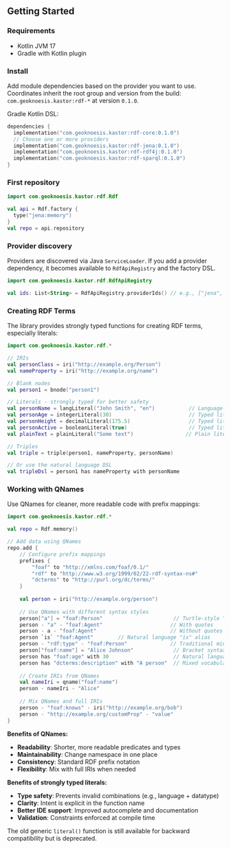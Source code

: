 ## Getting Started

### Requirements
- Kotlin JVM 17
- Gradle with Kotlin plugin

### Install
Add module dependencies based on the provider you want to use. Coordinates inherit the root group and version from the build: `com.geoknoesis.kastor:rdf-*` at version `0.1.0`.

Gradle Kotlin DSL:
```kotlin
dependencies {
  implementation("com.geoknoesis.kastor:rdf-core:0.1.0")
  // Choose one or more providers
  implementation("com.geoknoesis.kastor:rdf-jena:0.1.0")
  implementation("com.geoknoesis.kastor:rdf-rdf4j:0.1.0")
  implementation("com.geoknoesis.kastor:rdf-sparql:0.1.0")
}
```

### First repository
```kotlin
import com.geoknoesis.kastor.rdf.Rdf

val api = Rdf.factory {
  type("jena:memory")
}
val repo = api.repository
```

### Provider discovery
Providers are discovered via Java `ServiceLoader`. If you add a provider dependency, it becomes available to `RdfApiRegistry` and the factory DSL.

```kotlin
import com.geoknoesis.kastor.rdf.RdfApiRegistry

val ids: List<String> = RdfApiRegistry.providerIds() // e.g., ["jena", "rdf4j", "sparql"]
```

### Creating RDF Terms

The library provides strongly typed functions for creating RDF terms, especially literals:

```kotlin
import com.geoknoesis.kastor.rdf.*

// IRIs
val personClass = iri("http://example.org/Person")
val nameProperty = iri("http://example.org/name")

// Blank nodes
val person1 = bnode("person1")

// Literals - strongly typed for better safety
val personName = langLiteral("John Smith", "en")           // Language-tagged literal
val personAge = integerLiteral(30)                         // Typed literal (xsd:integer)
val personHeight = decimalLiteral(175.5)                   // Typed literal (xsd:decimal)
val personActive = booleanLiteral(true)                    // Typed literal (xsd:boolean)
val plainText = plainLiteral("Some text")                 // Plain literal (xsd:string)

// Triples
val triple = triple(person1, nameProperty, personName)

// Or use the natural language DSL
val tripleDsl = person1 has nameProperty with personName
```

### Working with QNames

Use QNames for cleaner, more readable code with prefix mappings:

```kotlin
import com.geoknoesis.kastor.rdf.*

val repo = Rdf.memory()

// Add data using QNames
repo.add {
    // Configure prefix mappings
    prefixes {
        "foaf" to "http://xmlns.com/foaf/0.1/"
        "rdf" to "http://www.w3.org/1999/02/22-rdf-syntax-ns#"
        "dcterms" to "http://purl.org/dc/terms/"
    }
    
    val person = iri("http://example.org/person")
    
    // Use QNames with different syntax styles
    person["a"] = "foaf:Person"                       // Turtle-style "a" alias
    person - "a" - "foaf:Agent"                      // With quotes
    person - a - "foaf:Agent"                        // Without quotes
    person `is` "foaf:Agent"        // Natural language "is" alias
    person - "rdf:type" - "foaf:Person"              // Traditional minus operator
    person["foaf:name"] = "Alice Johnson"             // Bracket syntax
    person has "foaf:age" with 30                     // Natural language
    person has "dcterms:description" with "A person"  // Mixed vocabularies
    
    // Create IRIs from QNames
    val nameIri = qname("foaf:name")
    person - nameIri - "Alice"
    
    // Mix QNames and full IRIs
    person - "foaf:knows" - iri("http://example.org/bob")
    person - "http://example.org/customProp" - "value"
}
```

**Benefits of QNames:**
- **Readability**: Shorter, more readable predicates and types
- **Maintainability**: Change namespace in one place
- **Consistency**: Standard RDF prefix notation
- **Flexibility**: Mix with full IRIs when needed

**Benefits of strongly typed literals:**
- **Type safety**: Prevents invalid combinations (e.g., language + datatype)
- **Clarity**: Intent is explicit in the function name
- **Better IDE support**: Improved autocomplete and documentation
- **Validation**: Constraints enforced at compile time

The old generic `literal()` function is still available for backward compatibility but is deprecated.


